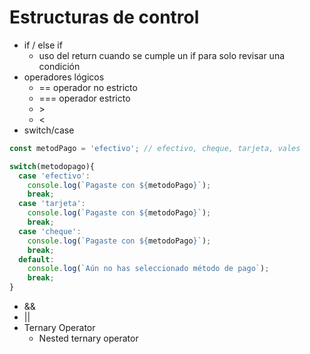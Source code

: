 # Estructuras de control

- if / else if
  - uso del return cuando se cumple un if para solo revisar una condición
- operadores lógicos
  - == operador no estricto
  - === operador estricto
  - \>
  - <
- switch/case

```js
const metodPago = 'efectivo'; // efectivo, cheque, tarjeta, vales

switch(metodopago){
  case 'efectivo':
    console.log(`Pagaste con ${metodoPago}`);
    break;
  case 'tarjeta':
    console.log(`Pagaste con ${metodoPago}`);
    break;
  case 'cheque':
    console.log(`Pagaste con ${metodoPago}`);
    break;
  default:
    console.log(`Aún no has seleccionado método de pago`);
    break;  
}

```

- && 
- || 
- Ternary Operator
  - Nested ternary operator
